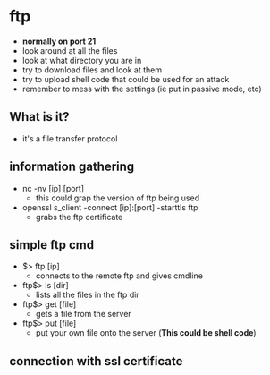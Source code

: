 
# ftp
- **normally on port 21**
- look around at all the files
- look at what directory you are in
- try to download files and look at them
- try to upload shell code that could be used for an attack
- remember to mess with the settings (ie put in passive mode, etc)

## What is it?
- it's a file transfer protocol

## information gathering
- nc -nv [ip] [port]
  - this could grap the version of ftp being used
- openssl s_client -connect [ip]:[port] -starttls ftp
  - grabs the ftp certificate

## simple ftp cmd
- $> ftp [ip]
  - connects to the remote ftp and gives cmdline
- ftp$> ls [dir]
  - lists all the files in the ftp dir
- ftp$> get [file]
  - gets a file from the server
- ftp$> put [file]
  - put your own file onto the server (**This could be shell code**)

## connection with ssl certificate






